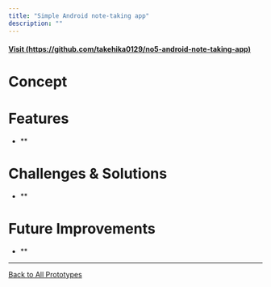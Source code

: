 ```yaml
---
title: "Simple Android note-taking app"
description: ""
---
```


#### [Visit (https://github.com/takehika0129/no5-android-note-taking-app)](https://github.com/takehika0129/no5-android-note-taking-app)

# **Concept**


# **Features**
- **

# **Challenges & Solutions**  
- **

# **Future Improvements**
- **

  
---
[Back to All Prototypes](../index.md)

